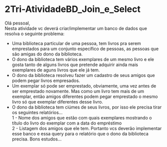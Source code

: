 # 2Tri-AtividadeBD_Join_e_Select
Olá pessoal,  
Nesta atividade vc deverá criar/implementar um banco de dados que resolva o seguinte problema:   
* Uma biblioteca particular de uma pessoa, tem livros pra serem emprestados para um conjunto específico de pessoas, as pessoas que são amigas do dono da biblioteca.  
* O dono da biblioteca tem vários exemplares de um mesmo livro e ele gosta tanto de alguns livros que pretende adquirir ainda mais exemplares de aguns livros que ele já tem.
* O dono da biblioteca resolveu fazer um cadastro de seus amigos que podem pegar livros empresados.
* Um exemplar só pode ser emprestado, obviamente, uma vez antes de ser emprestado novamente. Mas como um livro tem mais de um exemplar, então amigos diferentes podem pegar emprestado o mesmo livro só que exemplar diferentes desse livro.  
* O dono da biblioteca tem ciúmes de seus livros, por isso ele precisa tirar os seguintes relatórios...  
      1 - Nome dos amigos que estão com quais exemplares mostrando o título do livro do exemplar com a data do empréstimo  
      2 - Listagem dos amigos que ele tem. Portanto vcs deverão implementar esse banco e essa query para o relatório que o           dono da biblioteca precisa.  Bons estudos...
